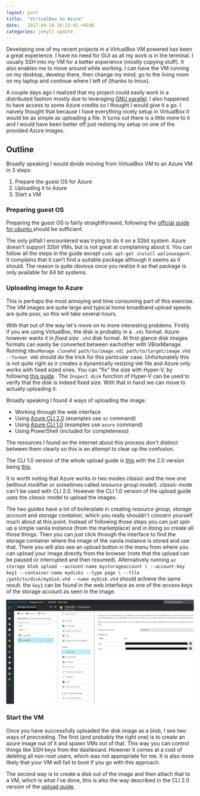 ```yaml
---
layout: post
title:  "VirtualBox to Azure"
date:   2017-04-18 16:23:45 +0100
categories: jekyll update
---
```


Developing one of my recent projects in a VirtualBox VM powered has been a great experience. I have no need for GUI as all my work is in the terminal. I usually SSH into my VM for a better experience (mostly copying stuff). It also  enables me to move around while working. I can have the VM running on my desktop, develop there, then change my mind, go to the living room on my laptop and continue where I left of (thanks to tmux).

A couple days ago I realized that my project could easily work in a distributed fashion mostly due to leveraging [GNU parallel](https://www.gnu.org/software/parallel/). I also happened to have access to some Azure credits so I thought I would give it a go. I naively thought that because I have everything nicely setup in VirtualBox it would be as simple as uploading a file. It turns out there is a little more to it and I would have been better off just redoing my setup on one of the provided Azure images.

## Outline

Broadly speaking I would divide moving from VirtualBox VM to an Azure VM in 3 steps:

1. Prepare the guest OS for Azure
1. Uploading it to Azure
1. Start a VM

### Preparing guest OS

Preparing the guest OS is fairly straightforward, following the [official guide for ubuntu ](https://docs.microsoft.com/en-us/azure/virtual-machines/linux/create-upload-ubuntu?toc=%2fazure%2fvirtual-machines%2flinux%2ftoc.json) should be sufficient.

The only pitfall I encountered was trying to do it on a 32bit system. Azure doesn't support 32bit VMs, but is not great at complaining about it. You can follow all the steps in the guide except `sudo apt-get install walinuxagent`. It complains that it can't find a suitable package although it seems as it should. The reason is quite obvious once you realize it as that package is only available for 64 bit systems.

### Uploading image to Azure

This is perhaps the most annoying and time consuming part of this exercise. The VM images are quite large and typical home broadband upload speeds are quite poor, so this will take several hours.

With that out of the way let's move on to more interesting problems. Firstly if you are using VirtualBox, the disk is probably in a `.vdi` format. Azure however wants it in *fixed size* `.vhd` disk format. At first glance disk images formats can easily be converted between eachother with VBoxManage.  Running `VBoxManage clonehd path/to/image.vdi path/to/target/image.vhd --format VHD` should do the trick for this particular case.  Unfortunately this is not quite right as ir creates a dynamically resizing `VHD` file and Azure only works with fixed sized ones. You can "fix" the size with Hyper-V, by following [this guide](https://blogs.msdn.microsoft.com/virtual_pc_guy/2011/12/28/converting-to-a-fixed-virtual-hard-diskthe-easy-way/) . The `Inspect disk` function of Hyper-V can be used to verify that the disk is indeed fixed size. With that in hand we can move to actually uploading it.

Broadly speaking I found 4 ways of uploading the image:

* Working through the web interface
* Using [Azure CLI 2.0](https://docs.microsoft.com/en-us/cli/azure/install-azure-cli) (examples use `az` command)
* Using [Azure CLI 1.0](https://docs.microsoft.com/en-us/azure/cli-install-nodejs) (examples use `azure` command)
* Using PowerShell (included for completeness)

The resources I found on the internet about this process don't distinct between them clearly so this is an attempt to clear up the confusion.

The CLI 1.0 version of the whole upload guide is [this](https://docs.microsoft.com/en-us/azure/virtual-machines/linux/classic/create-upload-vhd) with the 2.0 version being [this](https://docs.microsoft.com/en-gb/azure/virtual-machines/linux/upload-vhd).

It is worth noting that Azure works in two modes *classic* and the new one (without modifier or sometimes called *resource group model*). *classic* mode can't be used with CLI 2.0. However the CLI 1.0 version of the upload guide uses the *classic* model to upload the images.

The two guides have a lot of boilerplate in creating  *resource group*, *storage account* and *storage container*, which you really shouldn't concern yourself much about at this point. Instead of following those steps you can just spin up a simple vanila instance (from the marketplace) and in doing so create all those things. Then you can just click through the interface to find the storage container where the image of the vanila instance is stored and use that. There you will also see an upload button in the menu from where you can upload your image directly from the browser (note that the upload can be paused or interrupted and then resumed).  Alternatively running `az storage blob upload --account-name mystorageaccount \
    --account-key key1 --container-name mydisks --type page \
    --file /path/to/disk/mydisk.vhd --name myDisk.vhd` should achieve the same result. the `key1` can be found in the web interface as one of the *access keys* of the storage account as seen in the image.

![location of the key1](/assets/azure-key1.png)

### Start the VM

Once you have successfully uploaded the disk image as a blob, I see two ways of procceding. The first (and probably the right one) is to create an azure image out of it and spawn VMs out of that. This way you can control things like SSH keys from the dashboard. However it comes at a cost of deleting all non-root users, which was not appropriate for me. It is also more likely that your VM will fail to boot if you go with this approach.

The second way is to create a disk out of the image and then attach that to a VM, which is what I've done, this is also the way described in the CLI 2.0 version of the [upload guide](https://docs.microsoft.com/en-gb/azure/virtual-machines/linux/upload-vhd).
